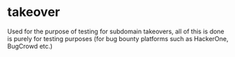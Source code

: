 # takeover
Used for the purpose of testing for subdomain takeovers, all of this is done is purely for testing purposes (for bug bounty platforms such as HackerOne, BugCrowd etc.)
